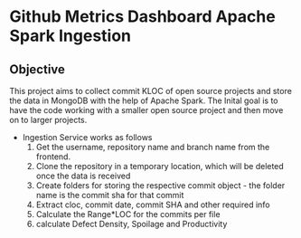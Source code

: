 # Github Metrics Dashboard Apache Spark Ingestion

## Objective

  This project aims to collect commit KLOC of open source projects and store the data in MongoDB with the help of Apache Spark.
  The Inital goal is to have the code working with a smaller open source project and then move on to larger projects.
  
- Ingestion Service works as follows
    1. Get the username, repository name and branch name from the frontend.
    2. Clone the repository in a temporary location, which will be deleted once the data is received
    3. Create folders for storing the respective commit object - the folder name is the commit sha for that commit
    4. Extract cloc, commit date, commit SHA and other required info 
    5. Calculate the Range*LOC for the commits per file
    6. calculate Defect Density, Spoilage and Productivity


